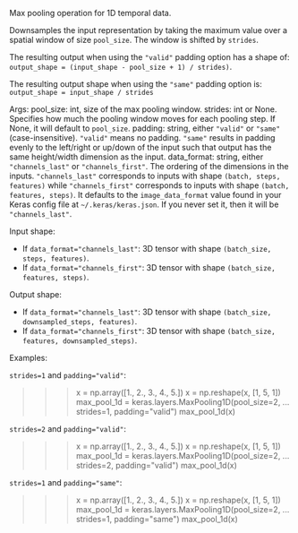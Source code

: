 Max pooling operation for 1D temporal data.

Downsamples the input representation by taking the maximum value over a
spatial window of size `pool_size`. The window is shifted by `strides`.

The resulting output when using the `"valid"` padding option has a shape of:
`output_shape = (input_shape - pool_size + 1) / strides)`.

The resulting output shape when using the `"same"` padding option is:
`output_shape = input_shape / strides`

Args:
    pool_size: int, size of the max pooling window.
    strides: int or None. Specifies how much the pooling window moves
        for each pooling step. If None, it will default to `pool_size`.
    padding: string, either `"valid"` or `"same"` (case-insensitive).
        `"valid"` means no padding. `"same"` results in padding evenly to
        the left/right or up/down of the input such that output has the same
        height/width dimension as the input.
    data_format: string, either `"channels_last"` or `"channels_first"`.
        The ordering of the dimensions in the inputs. `"channels_last"`
        corresponds to inputs with shape `(batch, steps, features)`
        while `"channels_first"` corresponds to inputs with shape
        `(batch, features, steps)`. It defaults to the `image_data_format`
        value found in your Keras config file at `~/.keras/keras.json`.
        If you never set it, then it will be `"channels_last"`.

Input shape:
- If `data_format="channels_last"`:
    3D tensor with shape `(batch_size, steps, features)`.
- If `data_format="channels_first"`:
    3D tensor with shape `(batch_size, features, steps)`.

Output shape:
- If `data_format="channels_last"`:
    3D tensor with shape `(batch_size, downsampled_steps, features)`.
- If `data_format="channels_first"`:
    3D tensor with shape `(batch_size, features, downsampled_steps)`.

Examples:

`strides=1` and `padding="valid"`:

>>> x = np.array([1., 2., 3., 4., 5.])
>>> x = np.reshape(x, [1, 5, 1])
>>> max_pool_1d = keras.layers.MaxPooling1D(pool_size=2,
...    strides=1, padding="valid")
>>> max_pool_1d(x)

`strides=2` and `padding="valid"`:

>>> x = np.array([1., 2., 3., 4., 5.])
>>> x = np.reshape(x, [1, 5, 1])
>>> max_pool_1d = keras.layers.MaxPooling1D(pool_size=2,
...    strides=2, padding="valid")
>>> max_pool_1d(x)

`strides=1` and `padding="same"`:

>>> x = np.array([1., 2., 3., 4., 5.])
>>> x = np.reshape(x, [1, 5, 1])
>>> max_pool_1d = keras.layers.MaxPooling1D(pool_size=2,
...    strides=1, padding="same")
>>> max_pool_1d(x)
